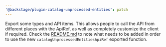 ```yaml
---
'@backstage/plugin-catalog-unprocessed-entities': patch
---
```


Export some types and API items. This allows people to call the API from different places with the ApiRef, as well
as completely customize the client if required. Check the [README.md](../plugins/catalog-unprocessed-entities/README.md) to
note what needs to be added in order to use the new `catalogUnprocessedEntitiesApiRef` exported function.
